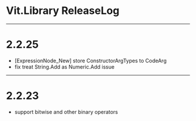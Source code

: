 ﻿# Vit.Library ReleaseLog

-----------------------
# 2.2.25

- [ExpressionNode_New] store ConstructorArgTypes to CodeArg
- fix treat String.Add as Numeric.Add issue

-----------------------
# 2.2.23

- support bitwise and other binary operators



